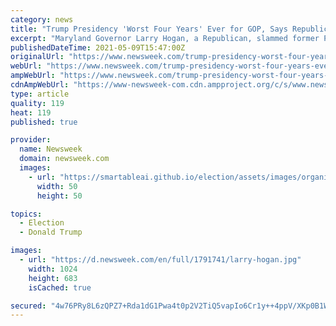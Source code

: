 ```yaml
---
category: news
title: "Trump Presidency 'Worst Four Years' Ever for GOP, Says Republican Gov. Larry Hogan"
excerpt: "Maryland Governor Larry Hogan, a Republican, slammed former President Donald Trump's tenure in the White House, describing it as the \"worst four years\" the GOP has \"ever\" experienced. Despite being a Republican,"
publishedDateTime: 2021-05-09T15:47:00Z
originalUrl: "https://www.newsweek.com/trump-presidency-worst-four-years-ever-gop-says-republican-gov-larry-hogan-1589888"
webUrl: "https://www.newsweek.com/trump-presidency-worst-four-years-ever-gop-says-republican-gov-larry-hogan-1589888"
ampWebUrl: "https://www.newsweek.com/trump-presidency-worst-four-years-ever-gop-says-republican-gov-larry-hogan-1589888?amp=1"
cdnAmpWebUrl: "https://www-newsweek-com.cdn.ampproject.org/c/s/www.newsweek.com/trump-presidency-worst-four-years-ever-gop-says-republican-gov-larry-hogan-1589888?amp=1"
type: article
quality: 119
heat: 119
published: true

provider:
  name: Newsweek
  domain: newsweek.com
  images:
    - url: "https://smartableai.github.io/election/assets/images/organizations/newsweek.com-50x50.jpg"
      width: 50
      height: 50

topics:
  - Election
  - Donald Trump

images:
  - url: "https://d.newsweek.com/en/full/1791741/larry-hogan.jpg"
    width: 1024
    height: 683
    isCached: true

secured: "4w76PRy8L6zQPZ7+Rda1dG1Pwa4t0p2V2TiQ5vapIo6Cr1y++4ppV/XKp0B1WJ5eTne+2VKDj1F0OazBnn5OYNFcrtBZny+mBUd27JXzkLUdGIDrd0AGJrjxwk/ImxIymLeVMToTKxFdDTBqa9+h3vLrSEN7ioILw37OyLDMw30hr29/nEWXe0kpdtbWA9V1sEVW3X6JrJuec4VPveaQqQZgUdzUkp1C473uoRiXvVfMOVQEAZhd9M/8dtiB4UJYGesFA4yW/M7O9stU8+3oatZRt4vVM71V5Ae4zBR8ARmXQ6RAbxFhWn4lGSvIzoudMF76sJTM5OEZhhUVkbD06rseGdM5V3hccCd4uNKw664=;pNrhEvqFIMA5htVVKHE2Hw=="
---
```


